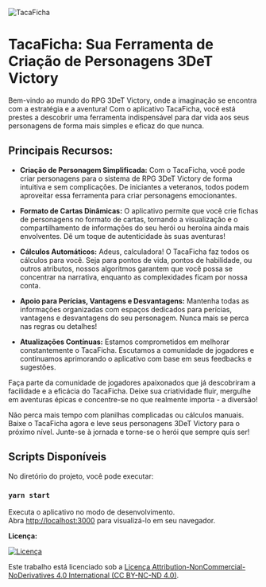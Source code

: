 ![TacaFicha](https://i.imgur.com/ACyzHu0.jpg)

# TacaFicha: Sua Ferramenta de Criação de Personagens 3DeT Victory

Bem-vindo ao mundo do RPG 3DeT Victory, onde a imaginação se encontra com a estratégia e a aventura! Com o aplicativo TacaFicha, você está prestes a descobrir uma ferramenta indispensável para dar vida aos seus personagens de forma mais simples e eficaz do que nunca.

## Principais Recursos:

- **Criação de Personagem Simplificada:** Com o TacaFicha, você pode criar personagens para o sistema de RPG 3DeT Victory de forma intuitiva e sem complicações. De iniciantes a veteranos, todos podem aproveitar essa ferramenta para criar personagens emocionantes.

- **Formato de Cartas Dinâmicas:** O aplicativo permite que você crie fichas de personagens no formato de cartas, tornando a visualização e o compartilhamento de informações do seu herói ou heroína ainda mais envolventes. Dê um toque de autenticidade às suas aventuras!

- **Cálculos Automáticos:** Adeus, calculadora! O TacaFicha faz todos os cálculos para você. Seja para pontos de vida, pontos de habilidade, ou outros atributos, nossos algoritmos garantem que você possa se concentrar na narrativa, enquanto as complexidades ficam por nossa conta.

- **Apoio para Perícias, Vantagens e Desvantagens:** Mantenha todas as informações organizadas com espaços dedicados para perícias, vantagens e desvantagens do seu personagem. Nunca mais se perca nas regras ou detalhes!

- **Atualizações Contínuas:** Estamos comprometidos em melhorar constantemente o TacaFicha. Escutamos a comunidade de jogadores e continuamos aprimorando o aplicativo com base em seus feedbacks e sugestões.

Faça parte da comunidade de jogadores apaixonados que já descobriram a facilidade e a eficácia do TacaFicha. Deixe sua criatividade fluir, mergulhe em aventuras épicas e concentre-se no que realmente importa - a diversão!

Não perca mais tempo com planilhas complicadas ou cálculos manuais. Baixe o TacaFicha agora e leve seus personagens 3DeT Victory para o próximo nível. Junte-se à jornada e torne-se o herói que sempre quis ser!

## Scripts Disponíveis

No diretório do projeto, você pode executar:

### `yarn start`

Executa o aplicativo no modo de desenvolvimento.\
Abra [http://localhost:3000](http://localhost:3000) para visualizá-lo em seu navegador.

**Licença:**

[![Licença](https://img.shields.io/badge/Licença-Attribution--NonCommercial--NoDerivatives%204.0%20International-<cor>?style=flat-square)](https://creativecommons.org/licenses/by-nc-nd/4.0/)

Este trabalho está licenciado sob a [Licença Attribution-NonCommercial-NoDerivatives 4.0 International (CC BY-NC-ND 4.0)](https://creativecommons.org/licenses/by-nc-nd/4.0/).
